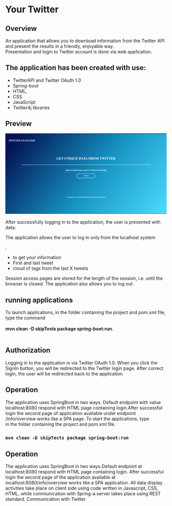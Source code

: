 # Your Twitter 

## Overview
An application that allows you to download information from the Twitter API and present the results in a friendly, enjoyable way. <br>
Presentation and login to Twitter account is done via web application. 

## The application has been created with use:

- TwitterAPI and Twitter OAuth 1.0
- Spring-boot
- HTML, 
- CSS
- JavaScript
- Twitter4j libraries

## Preview


![Sign In page](img/sign_page.PNG)

<p> After successfully logging in to the application, the user is presented with data:</p>
<p>The application allows the user to log in only from the localhost system</p>.
<ul>
<li>to get your information</li>
<li>First and last tweet</li>
<li>cloud of tags from the last X tweets</li>
</ul>
<p>Session access pages are stored for the length of the session, i.e. until the browser is closed. 
The application also allows you to log out.
</p>
<h2>running applications</h2>
<p>To launch applications, in the folder containing the project and pom.xml file, type the command<br><br><b>mvn clean -D skipTests package spring-boot:run</b>.
<br><br>

## Authorization

Logging in to the application is via Twitter OAuth 1.0. When you click the SignIn button, you will be redirected to the Twitter login page. After correct login, the user will be redirected back to the application.

## Operation

The application uses SpringBoot in two ways. Default endpoint with value localhost:8080 respond with HTML page containing login.After successful login the second page of application available under endpoint /info/overview works like a SPA page.
To start the applications, type<br> in the folder containing the project and pom.xml file.
### `mvn clean -D skipTests package spring-boot:run`


## Operation

The application uses SpringBoot in two ways.Default endpoint at localhost:8080 respond with HTML page containing login. After successful login the second page of the application available at localhost:8080/info/overview works like a SPA application.  All data display activities take place on client side using code written in Javascript, CSS, HTML, while communication with Spring-a server takes place using REST standard. Communication with Twitter

